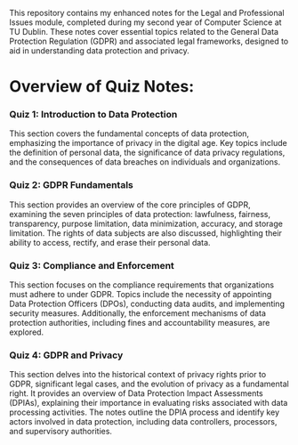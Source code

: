 This repository contains my enhanced notes for the Legal and Professional Issues module, completed during my second year of Computer Science at TU Dublin. These notes cover essential topics related to the General Data Protection Regulation (GDPR) and associated legal frameworks, designed to aid in understanding data protection and privacy.

# Overview of Quiz Notes:

### Quiz 1: Introduction to Data Protection
This section covers the fundamental concepts of data protection, emphasizing the importance of privacy in the digital age. Key topics include the definition of personal data, the significance of data privacy regulations, and the consequences of data breaches on individuals and organizations.

### Quiz 2: GDPR Fundamentals
This section provides an overview of the core principles of GDPR, examining the seven principles of data protection: lawfulness, fairness, transparency, purpose limitation, data minimization, accuracy, and storage limitation. The rights of data subjects are also discussed, highlighting their ability to access, rectify, and erase their personal data.

### Quiz 3: Compliance and Enforcement
This section focuses on the compliance requirements that organizations must adhere to under GDPR. Topics include the necessity of appointing Data Protection Officers (DPOs), conducting data audits, and implementing security measures. Additionally, the enforcement mechanisms of data protection authorities, including fines and accountability measures, are explored.

### Quiz 4: GDPR and Privacy
This section delves into the historical context of privacy rights prior to GDPR, significant legal cases, and the evolution of privacy as a fundamental right. It provides an overview of Data Protection Impact Assessments (DPIAs), explaining their importance in evaluating risks associated with data processing activities. The notes outline the DPIA process and identify key actors involved in data protection, including data controllers, processors, and supervisory authorities.
